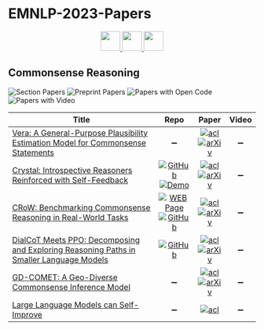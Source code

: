 # EMNLP-2023-Papers

<div align="center">
    <a href="https://github.com/DmitryRyumin/EMNLP-2023-Papers/blob/main/sections/discourse-and-pragmatics.md">
        <img src="https://cdn.jsdelivr.net/gh/DmitryRyumin/NewEraAI-Papers@main/images/left.svg" width="40" alt="" />
    </a>
    <a href="https://github.com/DmitryRyumin/EMNLP-2023-Papers/">
        <img src="https://cdn.jsdelivr.net/gh/DmitryRyumin/NewEraAI-Papers@main/images/home.svg" width="40" alt="" />
    </a>
    <a href="https://github.com/DmitryRyumin/EMNLP-2023-Papers/blob/main/sections/efficient-methods-for-nlp.md">
        <img src="https://cdn.jsdelivr.net/gh/DmitryRyumin/NewEraAI-Papers@main/images/right.svg" width="40" alt="" />
    </a>
</div>

## Commonsense Reasoning

![Section Papers](https://img.shields.io/badge/Section%20Papers-6-42BA16) ![Preprint Papers](https://img.shields.io/badge/Preprint%20Papers-5-b31b1b) ![Papers with Open Code](https://img.shields.io/badge/Papers%20with%20Open%20Code-3-1D7FBF) ![Papers with Video](https://img.shields.io/badge/Papers%20with%20Video-0-FF0000)

<!-- 168 -->
| **Title** | **Repo** | **Paper** | **Video** |
|-----------|:--------:|:---------:|:---------:|
| [Vera: A General-Purpose Plausibility Estimation Model for Commonsense Statements](https://aclanthology.org/2023.emnlp-main.81) | :heavy_minus_sign: | [![acl](https://img.shields.io/badge/pdf-ACL%20Anthology-CBCBCC.svg)](https://aclanthology.org/2023.emnlp-main.81.pdf) <br /> [![arXiv](https://img.shields.io/badge/arXiv-2305.03695-b31b1b.svg)](http://arxiv.org/abs/2305.03695) | :heavy_minus_sign: |
| [Crystal: Introspective Reasoners Reinforced with Self-Feedback](https://aclanthology.org/2023.emnlp-main.708) | [![GitHub](https://img.shields.io/github/stars/liujch1998/crystal)](https://github.com/liujch1998/crystal) <br /> [![Demo](https://img.shields.io/badge/🤗-demo-FFD21F.svg)](https://huggingface.co/spaces/liujch1998/crystal) | [![acl](https://img.shields.io/badge/pdf-ACL%20Anthology-CBCBCC.svg)](https://aclanthology.org/2023.emnlp-main.708.pdf) <br /> [![arXiv](https://img.shields.io/badge/arXiv-2310.04921-b31b1b.svg)](http://arxiv.org/abs/2310.04921) | :heavy_minus_sign: |
| [CRoW: Benchmarking Commonsense Reasoning in Real-World Tasks](https://aclanthology.org/2023.emnlp-main.607) | [![WEB Page](https://img.shields.io/badge/WEB-Page-159957.svg)](https://www.mete.is/crow/) <br /> [![GitHub](https://img.shields.io/github/stars/mismayil/crow)](https://github.com/mismayil/crow) | [![acl](https://img.shields.io/badge/pdf-ACL%20Anthology-CBCBCC.svg)](https://aclanthology.org/2023.emnlp-main.607.pdf) <br /> [![arXiv](https://img.shields.io/badge/arXiv-2310.15239-b31b1b.svg)](http://arxiv.org/abs/2310.15239) | :heavy_minus_sign: |
| [DialCoT Meets PPO: Decomposing and Exploring Reasoning Paths in Smaller Language Models](https://aclanthology.org/2023.emnlp-main.501) | [![GitHub](https://img.shields.io/github/stars/hccngu/DialCoT)](https://github.com/hccngu/DialCoT) | [![acl](https://img.shields.io/badge/pdf-ACL%20Anthology-CBCBCC.svg)](https://aclanthology.org/2023.emnlp-main.501.pdf) <br /> [![arXiv](https://img.shields.io/badge/arXiv-2310.05074-b31b1b.svg)](http://arxiv.org/abs/2310.05074) | :heavy_minus_sign: |
| [GD-COMET: A Geo-Diverse Commonsense Inference Model](https://aclanthology.org/2023.emnlp-main.496) | :heavy_minus_sign: | [![acl](https://img.shields.io/badge/pdf-ACL%20Anthology-CBCBCC.svg)](https://aclanthology.org/2023.emnlp-main.496.pdf) <br /> [![arXiv](https://img.shields.io/badge/arXiv-2310.15383-b31b1b.svg)](http://arxiv.org/abs/2310.15383) | :heavy_minus_sign: |
| [Large Language Models can Self-Improve](https://aclanthology.org/2023.emnlp-main.67) | :heavy_minus_sign: | [![acl](https://img.shields.io/badge/pdf-ACL%20Anthology-CBCBCC.svg)](https://aclanthology.org/2023.emnlp-main.67.pdf) | :heavy_minus_sign: |
